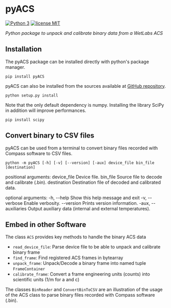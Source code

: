 pyACS
=====
[![Python 3](https://img.shields.io/badge/Python-3-blue.svg)](https://www.python.org/downloads/)
[![license MIT](https://img.shields.io/badge/license-MIT-green)](https://github.com/OceanOptics/pySatlantic/blob/master/LICENSE)

_Python package to unpack and calibrate binary data from a WetLabs ACS_

## Installation
The pyACS package can be installed directly with python's package manager.

    pip install pyACS

pyACS can also be installed from the sources available at [GitHub repository](https://github.com/OceanOptics/pyACS/).

    python setup.py install

Note that the only default dependency is numpy. Installing the library SciPy in addition will improve performances.
    
    pip install scipy
    
## Convert binary to CSV files
pyACS can be used from a terminal to convert binary files recorded with Compass software to CSV files. 

    python -m pyACS [-h] [-v] [--version] [-aux] device_file bin_file [destination]

positional arguments:
  device_file          Device file.
  bin_file             Source file to decode and calibrate (.bin).
  destination          Destination file of decoded and calibrated data.

optional arguments:
  -h, --help           Show this help message and exit
  -v, --verbose        Enable verbosity.
  --version            Prints version information.
  -aux, --auxiliaries  Output auxiliary data (internal and external temperatures).

## Embed in other Software
The class `ACS` provides key methods to handle the binary ACS data
* `read_device_file`: Parse device file to be able to unpack and calibrate binary frame
* `find_frame`: Find registered ACS frames in bytearray
* `unpack_frame`: Unpack/Decode a binary frame into named tuple `FrameContainer`
* `calibrate_frame`: Convert a frame engineering units (counts) into scientific units (1/m for a and c)

The classes `BinReader` and `ConvertBinToCSV` are an illustration of the usage of the ACS class to parse binary files recorded with Compass software (.bin).
